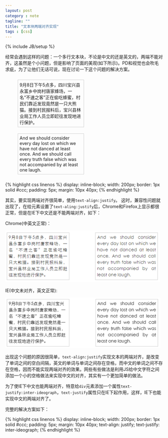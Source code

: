 ```yaml
---
layout: post
category : note
tagline: ""
title: "文本块两端对齐实现"
tags : [css]
---
```

{% include JB/setup %}

经常会遇到这样的问题：一个多行文本块，不论是中文的还是英文的，两端不能对齐，这虽然是个小问题，但是影响了页面的美观(如下所示)。PD和视觉也会吹毛求疵，为了让他们无话可说，现在讨论一下这个问题的解决方案。

<div style="display: inline-block; width: 200px; border: 1px solid #ccc; padding: 5px; margin: 10px 40px;">
  9月8日下午5点多，四川宝兴县永富乡中岗村唐家蜂场，一名“不速之客”正在偷吃蜂蜜，村民们靠近发现竟然是一只大熊猫。接到村民报料后，宝兴县林业局工作人员立即赶往发现地进行保护。
</div>
<div style="display: inline-block; width: 200px; border: 1px solid #ccc; padding: 5px; margin: 10px 40px;">
  And we should consider every day lost on which we have not danced at least once. And we should call every truth false which was not accompanied by at least one laugh.
</div>

{% highlight css linenos %}
display: inline-block; 
width: 200px; 
border: 1px solid #ccc; 
padding: 5px; 
margin: 10px 40px;
{% endhighlight %}

其实，要实现两端对齐很简单，使用`text-align:justify`。
这时，兼容性问题就出现了，在给元素设置了`text-aling:justify`后，Chrome和Firefox上显示都很正常，但是在IE下中文还是不能两端对齐，如下：

Chrome(中英文正常)：

<img src="/assets/images/20150910/chrome.png">

IE(中文未对齐，英文正常):

<img src="/assets/images/20150910/ie.png">

出现这个问题的原因很简单，`text-align:justify`实现文本的两端对齐，是改变了单词之间的空白间隔，英文的单词与单词之间存在空格，而中文的单词之间不存在空格，因而不能实现两端对齐的效果。网些有些做法是利用JS给中文字符之间添加一个小的空格做法来实现中文的对齐，其实有一个更加简单的做法。

为了使IE下中文也能两端对齐，特意给`div`元素添加一个属性`text-justify:inter-ideograph`，`text-justify`属性只在IE下起作用，这样，IE下也能实现中文的两端对齐了。

完整的解决方案如下：

{% highlight css linenos %}
display: inline-block; 
width: 200px; 
border: 1px solid #ccc; 
padding: 5px; 
margin: 10px 40px;
text-align: justify;
text-justify: inter-ideograph;
{% endhighlight %}
